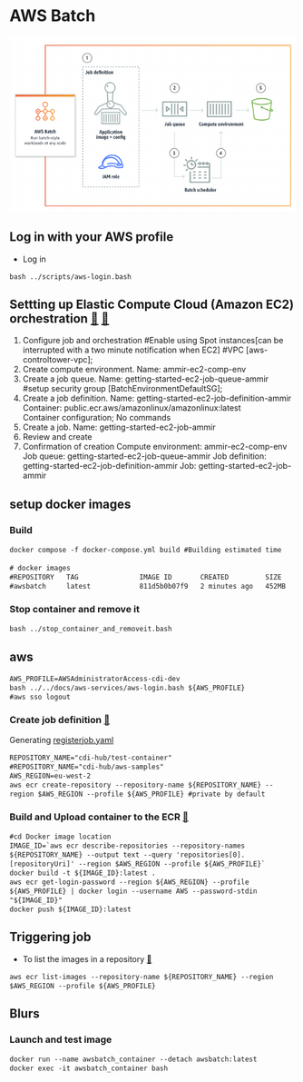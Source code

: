 # AWS Batch

![alt text](../batch-aws.png)

## Log in with your AWS profile
* Log in
```
bash ../scripts/aws-login.bash 
```

## Settting up Elastic Compute Cloud (Amazon EC2) orchestration [:link:](https://docs.aws.amazon.com/batch/latest/userguide/getting-started-ec2.html) [:link:](https://eu-west-2.console.aws.amazon.com/batch/home?region=eu-west-2#wizard)
1. Configure job and orchestration
    #Enable using Spot instances[can be interrupted with a two minute notification when EC2]
    #VPC [aws-controltower-vpc]; 
2. Create compute environment. Name: ammir-ec2-comp-env
3. Create a job queue. Name:  getting-started-ec2-job-queue-ammir
    #setup security group [BatchEnvironmentDefaultSG]; 
4. Create a job definition. Name: getting-started-ec2-job-definition-ammir
    Container: public.ecr.aws/amazonlinux/amazonlinux:latest    
    Container configuration; No commands
5. Create a job. Name: getting-started-ec2-job-ammir
6. Review and create
7. Confirmation of creation 
    Compute environment: ammir-ec2-comp-env 
    Job queue: getting-started-ec2-job-queue-ammir 
    Job definition: getting-started-ec2-job-definition-ammir 
    Job: getting-started-ec2-job-ammir 


## setup docker images
### Build
```
docker compose -f docker-compose.yml build #Building estimated time

# docker images
#REPOSITORY   TAG               IMAGE ID       CREATED         SIZE
#awsbatch     latest            811d5b0b07f9   2 minutes ago   452MB
```

### Stop container and remove it
```
bash ../stop_container_and_removeit.bash
```

## aws
```
AWS_PROFILE=AWSAdministratorAccess-cdi-dev
bash ../../docs/aws-services/aws-login.bash ${AWS_PROFILE}
#aws sso logout 
```

### Create job definition [:link:](https://eu-west-2.console.aws.amazon.com/batch/home?region=eu-west-2#job-definition/ec2/new) 
Generating [registerjob.yaml](configs/registerjob.yaml)
```
REPOSITORY_NAME="cdi-hub/test-container" 
#REPOSITORY_NAME="cdi-hub/aws-samples"
AWS_REGION=eu-west-2 
aws ecr create-repository --repository-name ${REPOSITORY_NAME} --region $AWS_REGION --profile ${AWS_PROFILE} #private by default
```

### Build and Upload container to the ECR [:link:](https://docs.aws.amazon.com/AmazonECR/latest/userguide/docker-push-ecr-image.html)
```
#cd Docker image location
IMAGE_ID=`aws ecr describe-repositories --repository-names ${REPOSITORY_NAME} --output text --query 'repositories[0].[repositoryUri]' --region $AWS_REGION --profile ${AWS_PROFILE}` 
docker build -t ${IMAGE_ID}:latest . 
aws ecr get-login-password --region ${AWS_REGION} --profile ${AWS_PROFILE} | docker login --username AWS --password-stdin "${IMAGE_ID}"  
docker push ${IMAGE_ID}:latest 
```

## Triggering job
* To list the images in a repository [:link:](https://docs.aws.amazon.com/cli/latest/reference/ecr/create-repository.html)
```
aws ecr list-images --repository-name ${REPOSITORY_NAME} --region $AWS_REGION --profile ${AWS_PROFILE}
```


## Blurs
### Launch and test image
```
docker run --name awsbatch_container --detach awsbatch:latest
docker exec -it awsbatch_container bash
```


